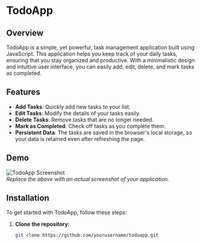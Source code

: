 # TodoApp

## Overview

TodoApp is a simple, yet powerful, task management application built using JavaScript. This application helps you keep track of your daily tasks, ensuring that you stay organized and productive. With a minimalistic design and intuitive user interface, you can easily add, edit, delete, and mark tasks as completed.

## Features

- **Add Tasks**: Quickly add new tasks to your list.
- **Edit Tasks**: Modify the details of your tasks easily.
- **Delete Tasks**: Remove tasks that are no longer needed.
- **Mark as Completed**: Check off tasks as you complete them.
- **Persistent Data**: The tasks are saved in the browser's local storage, so your data is retained even after refreshing the page.

## Demo

![TodoApp Screenshot](screenshot.png)  
*Replace the above with an actual screenshot of your application.*

## Installation

To get started with TodoApp, follow these steps:

1. **Clone the repository:**

   ```bash
   git clone https://github.com/yourusername/todoapp.git
